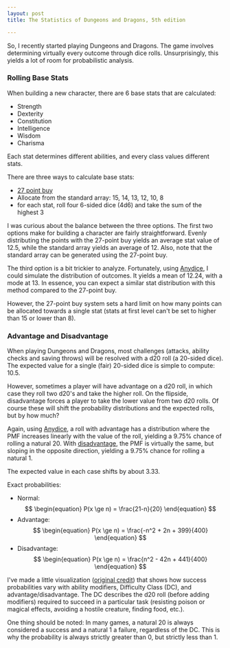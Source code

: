 ```yaml
---
layout: post
title: The Statistics of Dungeons and Dragons, 5th edition

---
```


<head>
    <script type="text/javascript"
            src="https://cdnjs.cloudflare.com/ajax/libs/mathjax/2.7.1/MathJax.js?config=TeX-AMS-MML_HTMLorMML">
    </script>
</head>

So, I recently started playing Dungeons and Dragons.  The game involves determining virtually every outcome through dice rolls. Unsurprisingly, this yields a lot of room for probabilistic analysis.

### Rolling Base Stats

When building a new character, there are 6 base stats that are calculated:
- Strength  
- Dexterity  
- Constitution  
- Intelligence  
- Wisdom  
- Charisma

Each stat determines different abilities, and every class values different stats.

There are three ways to calculate base stats:  
- [27 point buy](http://1-dot-encounter-planner.appspot.com/point-buy-calculator.html)  
- Allocate from the standard array: 15, 14, 13, 12, 10, 8
- for each stat, roll four 6-sided dice (4d6) and take the sum of the highest 3

I was curious about the balance between the three options.  The first two options make for building a character are fairly straightforward.  Evenly distributing the points with the 27-point buy yields an average stat value of 12.5, while the standard array yields an average of 12.  Also, note that the standard array can be generated using the 27-point buy.

The third option is a bit trickier to analyze.  Fortunately, using [Anydice](http://anydice.com/program/13e), I could simulate the distribution of outcomes.  It yields a mean of 12.24, with a mode at 13.  In essence, you can expect a similar stat distribution with this method compared to the 27-point buy.

However, the 27-point buy system sets a hard limit on how many points can be allocated towards a single stat (stats at first level can't be set to higher than 15 or lower than 8).

### Advantage and Disadvantage

When playing Dungeons and Dragons, most challenges (attacks, ability checks and saving throws) will be resolved with a d20 roll (a 20-sided dice).  The expected value for a single (fair) 20-sided dice is simple to compute: 10.5.

However, sometimes a player will have advantage on a d20 roll, in which case they roll two d20's and take the higher roll.  On the flipside, disadvantage forces a player to take the lower value from two d20 rolls.  Of course these will shift the probability distributions and the expected rolls, but by how much?

Again, using [Anydice](http://anydice.com/program/b38), a roll with advantage has a distribution where the PMF increases linearly with the value of the roll, yielding a 9.75% chance of rolling a natural 20.  With [disadvantage](http://anydice.com/program/1227), the PMF is virtually the same, but sloping in the opposite direction, yielding a 9.75% chance for rolling a natural 1.

The expected value in each case shifts by about 3.33.

Exact probabilities:  
- Normal:
$$
\begin{equation}
P(x \ge n) = \frac{21-n}{20}
\end{equation}
$$  
- Advantage:
$$
\begin{equation}
P(x \ge n) = \frac{-n^2 + 2n + 399}{400}
\end{equation}
$$  
- Disadvantage:
$$
\begin{equation}
P(x \ge n) = \frac{n^2 - 42n + 441}{400}
\end{equation}
$$  

I've made a little visualization ([original credit](http://bl.ocks.org/tjdecke/5558084)) that shows how success probabilities vary with ability modifiers, Difficulty Class (DC), and advantage/disadvantage.  The DC describes the d20 roll (before adding modifiers) required to succeed in a particular task
(resisting poison or magical effects, avoiding a hostile creature, finding food, etc.).

One thing should be noted: In many games, a natural 20 is always considered a success and a natural 1 a failure, regardless of the DC.  This is why the probability is always strictly greater than 0, but strictly less than 1.

<meta charset="utf-8">
<html>
  <head>
    <style>
      rect.bordered {
        stroke: #E6E6E6;
        stroke-width:2px;
      }
      text.mono {
        font-size: 9pt;
        font-family: Consolas, courier;
        fill: #aaa;
      }
      text.axis-workweek {
        fill: #000;
      }
      text.axis-worktime {
        fill: #000;
      }
    </style>
    <script src="https://d3js.org/d3.v4.js"></script>
    <script src="https://d3js.org/colorbrewer.v1.min.js"></script>
  </head>
  <body>
    <div id="chart"></div>
    <div id="dataset-picker">
    </div>
    <script type="text/javascript">
      const margin = { top: 50, right: 0, bottom: 50, left: 60 },
          width = 960 - margin.left - margin.right,
          height = 620 - margin.top - margin.bottom,
          gridSize = Math.floor(width / 24),
          legendElementWidth = gridSize*2,
          buckets = 9,
          colors = colorbrewer.YlGnBu[buckets]
          mod = [11, 10, 9, 8, 7, 6, 5, 4, 3, 2, 1, 0, -1],
          DC = [5,6,7,8,9,10,11,12,13,14,15,16,17,18,19,20,21,22,23,24,25];
          datasets = ["/d3/Disadvantage.tsv", "/d3/Normal.tsv", "/d3/Advantage.tsv"];

      const svg = d3.select("#chart").append("svg")
          .attr("width", width + margin.left + margin.right)
          .attr("height", height + margin.top + margin.bottom)
          .append("g")
          .attr("transform", "translate(" + margin.left + "," + margin.top + ")");

      const modLabels = svg.selectAll(".modLabel")
          .data(mod)
          .enter().append("text")
            .text(function (d) { return d; })
            .attr("x", 0)
            .attr("y", (d, i) => i * gridSize)
            .style("text-anchor", "end")
            .attr("transform", "translate(-6," + gridSize / 1.5 + ")")
            .attr("class", (d, i) => ((i >= 0 && i <= 4) ? "modLabel mono axis axis-workweek" : "modLabel mono axis"));

      const modAxis = svg
          .append("text")
            .text("Ability Modifier")
            .attr("x", -30)
            .attr("y", gridSize/2)
            .style("text-anchor", "end")
            .attr("transform", "translate(-50," + gridSize*4 + ")rotate(-90)");

      const dcLabels = svg.selectAll(".dcLabel")
          .data(DC)
          .enter().append("text")
            .text((d) => d)
            .attr("x", (d, i) => i * gridSize)
            .attr("y", 0)
            .style("text-anchor", "middle")
            .attr("transform", "translate(" + gridSize / 2 + ", -6)")
            .attr("class", (d, i) => ((i >= 7 && i <= 16) ? "dcLabel mono axis axis-worktime" : "dcLabel mono axis"));

      const dcAxis = svg
          .append("text")
            .text("Difficulty Class (DC)")
            .attr("x", 0)
            .attr("y", gridSize/2)
            .style("text-anchor", "end")
            .attr("transform", "translate(475," + -50 + ")");

      const type = (d) => {
        return {
          mod: +d.mod,
          dc: +d.dc,
          prob: +d.prob
        };
      };

      const heatmapChart = function(tsvFile) {
        d3.tsv(tsvFile, type, (error, data) => {
          const colorScale = d3.scaleQuantile()
            .domain([0, 1.1])
            .range(colors);

          const cards = svg.selectAll(".hour")
              .data(data, (d) => d.mod+':'+d.dc);

          cards.append("title");

          cards.enter().append("rect")
              .attr("x", (d) => (d.dc - 4 -1) * gridSize)
              .attr("y", (d) => (d.mod +1 -1) * gridSize)
              .attr("rx", 4)
              .attr("ry", 4)
              .attr("class", "hour bordered")
              .attr("width", gridSize)
              .attr("height", gridSize)
              .style("fill", colors[0])
            .merge(cards)
              .transition()
              .duration(1000)
              .style("fill", (d) => colorScale(d.prob));

          cards.select("title").text((d) => d.prob);

          cards.exit().remove();

          const legend = svg.selectAll(".legend")
              .data([0].concat(colorScale.quantiles()), (d) => d);

          const legend_g = legend.enter().append("g")
              .attr("class", "legend");

          legend_g.append("rect")
            .attr("x", (d, i) => legendElementWidth * i)
            .attr("y", height)
            .attr("width", legendElementWidth)
            .attr("height", gridSize / 2)
            .style("fill", (d, i) => colors[i]);

          legend_g.append("text")
            .attr("class", "mono")
            .text((d) => "≥ " + Math.round(d*1000)/1000)
            .attr("x", (d, i) => legendElementWidth * i)
            .attr("y", height + gridSize);

          legend.exit().remove();
        });
      };

      heatmapChart(datasets[0]);

      const datasetpicker = d3.select("#dataset-picker")
        .selectAll(".dataset-button")
        .data(datasets);

      datasetpicker.enter()
        .append("input")
        .attr("type", "button")
        .attr("value", function(d) { return d.slice(4,-4);})
        .attr("class", "dataset-button")
        .on("click", (d) => heatmapChart(d));

    </script>
  </body>
</html>

 <br>

### Great Weapon Master/Sharpshooter

Great Weapon Master (GWM) and Sharpshooter are optional abilities which enable characters to sacrifice accuracy for additional damage.  Generally, when declaring an attack, the attack hits if the d20 roll (plus the player's attack modifier) equals or exceeds the target's armor class (AC).  With these feats, a player can take a -5 penalty to their roll in exchange for +10 damage.

The expected damage for each case is as follows (assuming no advantage/disadvantage):  
- With GWM/Sharpshooter: $$
\begin{equation}
\frac{(damage+10)(16-AC+modifier)}{20}
\end{equation}
$$  
- Without GWM/Sharpshooter: $$
\begin{equation}
\frac{(damage)(21-AC+modifier)}{20}
\end{equation}
$$  

The question becomes: When should a player choose to use it?

By setting the two expected values equal and applying some tedious algebra, we get the following:

$$
\begin{equation}
AC = 16+modifier - \frac{damage}{2}
\end{equation}
$$  

This describes the maximum AC for which it is beneficial to utilize the GWM/Sharpshooter damage bonus.  Beyond this threshold, it is better to attack normally.  Intuitively a higher attack modifier means a higher threshold, as the chance of an attack landing is higher.  

What is not as intuitive is the penalty associated with having higher expected damage (without the ability).  I interpret is as being an opportunity cost; The higher one's base damage, the more damage output they risk losing by taking the -5 penalty.

With Advantage/Disadvantage, the probability distribution for a successful hit changes, so this formula doesn't necessarily apply.

### Parting words

["I'm attacking the darkness!"](https://www.youtube.com/watch?v=-leYc4oC83E)

Update: [Interesting read](https://fivethirtyeight.com/features/is-your-dd-character-rare/)

<!---License for the D3 visualization
Copyright (c) 2016, Tom May

Permission is hereby granted, free of charge, to any person obtaining a copy of this software and associated documentation files (the "Software"), to deal in the Software without restriction, including without limitation the rights to use, copy, modify, merge, publish, distribute, sublicense, and/or sell copies of the Software, and to permit persons to whom the Software is furnished to do so, subject to the following conditions:

The above copyright notice and this permission notice shall be included in all copies or substantial portions of the Software.

THE SOFTWARE IS PROVIDED "AS IS", WITHOUT WARRANTY OF ANY KIND, EXPRESS OR IMPLIED, INCLUDING BUT NOT LIMITED TO THE WARRANTIES OF MERCHANTABILITY, FITNESS FOR A PARTICULAR PURPOSE AND NONINFRINGEMENT. IN NO EVENT SHALL THE AUTHORS OR COPYRIGHT HOLDERS BE LIABLE FOR ANY CLAIM, DAMAGES OR OTHER LIABILITY, WHETHER IN AN ACTION OF CONTRACT, TORT OR OTHERWISE, ARISING FROM, OUT OF OR IN CONNECTION WITH THE SOFTWARE OR THE USE OR OTHER DEALINGS IN THE SOFTWARE.
-->
